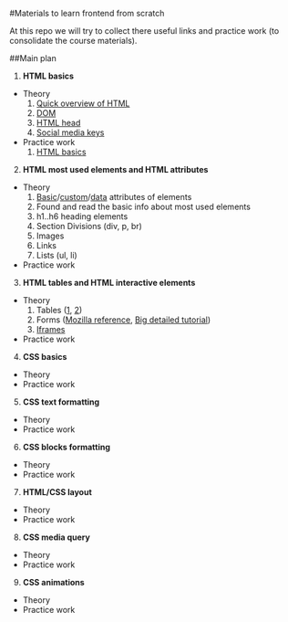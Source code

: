 #Materials to learn frontend from scratch

At this repo we will try to collect there useful links and practice work (to consolidate the course materials).


##Main plan

1. **HTML basics**
  * Theory
    1. [Quick overview of HTML](https://developer.mozilla.org/en-US/docs/Learn/Getting_started_with_the_web/HTML_basics)
    2. [DOM](https://www.w3.org/TR/WD-DOM/introduction.html)
    3. [HTML head](https://developer.mozilla.org/en-US/docs/Learn/HTML/Introduction_to_HTML/The_head_metadata_in_HTML)
    4. [Social media keys](http://ogp.me/)
  * Practice work
    1. [HTML basics](/materials/1.1_base_html_page.md)
2. **HTML most used elements and HTML attributes**
  * Theory
    1. [Basic](http://www.w3schools.com/tags/ref_standardattributes.asp)/[custom](http://www.w3schools.com/tags/ref_attributes.asp)/[data](http://www.w3schools.com/tags/att_global_data.asp) attributes of elements
    2. Found and read the basic info about most used elements
      1. h1..h6 heading elements
      2. Section Divisions (div, p, br)
      3. Images
      4. Links
      5. Lists (ul, li)
  * Practice work
3. **HTML tables and HTML interactive elements**
  * Theory
    1. Tables ([1](https://developer.mozilla.org/en/docs/Web/HTML/Element/table), [2](https://computerservices.temple.edu/creating-tables-html))
    2. Forms ([Mozilla reference](https://developer.mozilla.org/en-US/docs/Web/Guide/HTML/Forms), [Big detailed tutorial](http://learn.shayhowe.com/html-css/building-forms/))
    3. [Iframes](http://html.com/tags/iframe/)
  * Practice work
4. **CSS basics**
  * Theory
  * Practice work
5. **CSS text formatting**
  * Theory
  * Practice work
6. **CSS blocks formatting**
  * Theory
  * Practice work
7. **HTML/CSS layout**
  * Theory
  * Practice work
8. **CSS media query**
  * Theory
  * Practice work
9. **CSS animations**
  * Theory
  * Practice work
